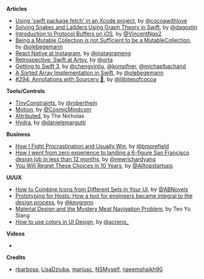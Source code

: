 
**Articles**

* [Using 'swift package fetch' in an Xcode project](http://www.cocoawithlove.com/blog/package-manager-fetch.html), by [@cocoawithlove](https://twitter.com/cocoawithlove)
* [Solving Snakes and Ladders Using Graph Theory in Swift](http://agostini.tech/2016/12/05/solving-snakes-and-ladders-using-graph-theory/), by [@dagostin](https://twitter.com/dagostin)
* [Introduction to Protocol Buffers on iOS](https://www.raywenderlich.com/149335/introduction-protocol-buffers-ios), by [@VincentNgo2](https://twitter.com/vincentngo2)
* [Being a Mutable Collection is not Sufficient to be a MutableCollection](https://oleb.net/blog/2017/02/why-is-dictionary-not-a-mutablecollection/), by [@olebegemann](https://twitter.com/olebegemann)
* [React Native at Instagram](https://engineering.instagram.com/react-native-at-instagram-dd828a9a90c7), by [@instagrameng](https://twitter.com/instagrameng)
* [Retrospective: Swift at Artsy](http://artsy.github.io/blog/2017/02/05/Retrospective-Swift-at-Artsy/), by [@orta](https://twitter.com/orta)
* [Getting to Swift 3](https://medium.com/airbnb-engineering/getting-to-swift-3-at-airbnb-79a257d2b656), by [@chengyinliu](https://twitter.com/chengyinliu),  [@kompfner](https://github.com/kompfner), [@michaelbachand](https://twitter.com/michaelbachand)
* [A Sorted Array Implementation in Swift](https://oleb.net/blog/2017/02/sorted-array/), by [@olebegemann](https://twitter.com/olebegemann)
* [#294: Annotations with Sourcery 🔮](https://littlebitesofcocoa.com/294-annotations-with-sourcery), by [@lilbitesofcocoa](https://twitter.com/lilbitesofcocoa)

**Tools/Controls**

* [TinyConstraints](https://github.com/roberthein/TinyConstraints), by [@roberthein](https://twitter.com/roberthein)
* [Motion](https://github.com/CosmicMind/Motion), by [@CosmicMindcom](https://twitter.com/CosmicMindcom)
* [Attributed](https://github.com/Nirma/Attributed), by The Nicholas
* [Hydra](https://github.com/malcommac/Hydra), by [@danielemargutti](http://www.twitter.com/danielemargutti)

**Business**

* [How I Fight Procrastination and Usually Win](https://www.raywenderlich.com/152259/fight-procrastination-usually-win), by [@bmorefield](https://twitter.com/bmorefield)
* [How I went from zero experience to landing a 6-figure San Francisco design job in less than 12 months](https://medium.freecodecamp.com/0-100-from-no-experience-to-a-6-figure-sf-design-job-in-12-months-cd7546034077#.7k8o9pdoy), by [@newrichardyang](https://twitter.com/newrichardyang)
* [You Will Regret These Choices in 10 Years](https://medium.com/the-mission/you-will-regret-these-choices-in-10-years-959761bea523#.49i124q34), by [@Alltopstartups](https://twitter.com/Alltopstartups)

**UI/UX**

* [How to Combine Icons from Different Sets in Your UI](https://icons8.com/articles/how-to-combine-icons-from-different-sets-in-your-ui/), by [@ABNovels](https://twitter.com/ABNovels)
* [Prototyping for Hosts: How a tool for engineers became integral to the design process](http://airbnb.design/prototyping-for-hosts/), by [@kevgrenn](https://twitter.com/kevgrenn)
* [Material Design and the Mystery Meat Navigation Problem](https://medium.freecodecamp.com/material-design-and-the-mystery-meat-navigation-problem-65425fb5b52e#.1n7l4drwv), by Teo Yu Siang
* [How to use colors in UI Design](https://blog.prototypr.io/how-to-use-colors-in-ui-design-16406ec06753#.3nzf6ypgv), by [@acreno_](https://twitter.com/acreno_)

**Videos**

*

**Credits**

* [rbarbosa](https://github.com/rbarbosa), [LisaDziuba](https://github.com/LisaDziuba), [mariusc](https://github.com/mariusc), [NSMyself](https://github.com/NSMyself), [naeemshaikh90](https://github.com/naeemshaikh90)
